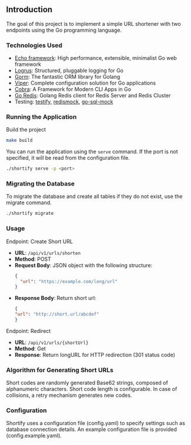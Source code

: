## Introduction

The goal of this project is to implement a simple URL shortener with two endpoints using the Go programming language.
### Technologies Used

- [Echo framework](https://echo.labstack.com/): High performance, extensible, minimalist Go web framework
- [Logrus](https://github.com/sirupsen/logrus): Structured, pluggable logging for Go
- [Gorm](https://gorm.io/index.html): The fantastic ORM library for Golang
- [Viper](https://github.com/spf13/viper): Complete configuration solution for Go applications
- [Cobra](https://cobra.dev/): A Framework for Modern CLI Apps in Go
- [Go Redis](https://redis.uptrace.dev/): Golang Redis client for Redis Server and Redis Cluster
- Testing: [testify](https://github.com/stretchr/testify), [redismock](https://github.com/go-redis/redismock), [go-sql-mock](https://github.com/DATA-DOG/go-sqlmock)


### Running the Application

Build the project
```sh
make build
```
You can run the application using the `serve` command. If the port is not specified, it will be read from the configuration file.
```sh
./shortify serve -p <port>
```

### Migrating the Database

To migrate the database and create all tables if they do not exist, use the migrate command.
```sh
./shortify migrate
```

### Usage

Endpoint: Create Short URL

- **URL**: `/api/v1/urls/shorten`
- **Method**: POST
- **Request Body**: JSON object with the following structure:
  ```json
  {
    "url": "https://example.com/long/url"
  }

- **Response Body**: Return short url:
  ```json
  {
  "url": "http://short.url/abcdef"
  }

Endpoint: Redirect

- **URL**: `/api/v1/urls/{shortUrl}`
- **Method**: Get
- **Response**: Return longURL for HTTP redirection (301 status code)

### Algorithm for Generating Short URLs

Short codes are randomly generated Base62 strings, composed of alphanumeric characters. Short code length is configurable. In case of collisions, a retry mechanism generates new codes.

### Configuration
Shortify uses a configuration file (config.yaml) to specify settings such as database connection details. An example configuration file is provided (config.example.yaml).

